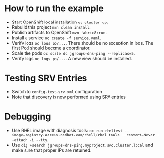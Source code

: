 # How to run the example

* Start OpenShift local installation `oc cluster up`.
* Rebuild this project `mvn clean install`.
* Publish artifacts to OpenShift `mvn fabric8:run`.
* Install a service `oc create -f service.yaml`.
* Verify logs `oc logs po/...`. There should be no exception in logs. The first Pod should become a coordinator.
* Scale the pods `oc scale dc jgroups-dns-ping --replicas=5`.
* Verify logs `oc logs po/...`. A new view should be installed.

# Testing SRV Entries

* Switch to `config-test-srv.xml` configuration
* Note that discovery is now performed using SRV entries

# Debugging

* Use RHEL image with diagnosis tools: `oc run rheltest --image=registry.access.redhat.com/rhel7/rhel-tools --restart=Never --attach -i --tty`.
* Use `dig +search jgroups-dns-ping.myproject.svc.cluster.local` and make sure that proper IPs are returned.